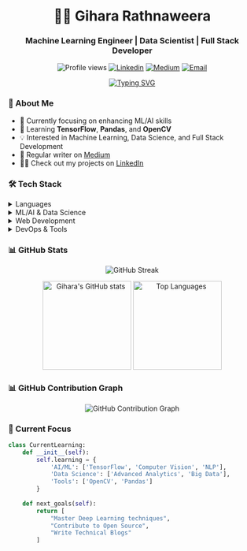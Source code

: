 <h1 align="center">👨‍💻 Gihara Rathnaweera</h1>
<h3 align="center">Machine Learning Engineer | Data Scientist | Full Stack Developer</h3>

<p align="center">
  <img src="https://komarev.com/ghpvc/?username=giharanavindu&label=Profile%20views&color=0e75b6&style=flat" alt="Profile views" />
  <a href="https://www.linkedin.com/in/gihara-rathnaweera/"><img src="https://img.shields.io/badge/-Connect-blue?style=flat&logo=Linkedin&logoColor=white" alt="Linkedin" /></a>
  <a href="https://medium.com/@xGihazz"><img src="https://img.shields.io/badge/-Blog-black?style=flat&logo=medium&logoColor=white" alt="Medium" /></a>
  <a href="mailto:raviherath1961@gmail.com"><img src="https://img.shields.io/badge/-Email-red?style=flat&logo=gmail&logoColor=white" alt="Email" /></a>
</p>

<!-- Typing SVG - You'll need to replace USERNAME with your GitHub username -->
<p align="center">
  <a href="https://git.io/typing-svg"><img src="https://readme-typing-svg.herokuapp.com?font=Fira+Code&pause=1000&width=435&lines=Machine+Learning+Enthusiast;Full+Stack+Developer;Always+learning+new+things" alt="Typing SVG" /></a>
</p>

### 🚀 About Me

- 🔭 Currently focusing on enhancing ML/AI skills
- 🌱 Learning **TensorFlow**, **Pandas**, and **OpenCV**
- 💡 Interested in Machine Learning, Data Science, and Full Stack Development
- 📝 Regular writer on [Medium](https://medium.com/@xGihazz)
- 👨‍💻 Check out my projects on [LinkedIn](https://www.linkedin.com/in/gihara-rathnaweera/)

### 🛠️ Tech Stack

<details>
<summary>Languages</summary>
<br>

![Python](https://img.shields.io/badge/-Python-3776AB?style=flat&logo=python&logoColor=white)
![Java](https://img.shields.io/badge/-Java-007396?style=flat&logo=java&logoColor=white)
![C++](https://img.shields.io/badge/-C++-00599C?style=flat&logo=c%2B%2B&logoColor=white)
![JavaScript](https://img.shields.io/badge/-JavaScript-F7DF1E?style=flat&logo=javascript&logoColor=black)
</details>

<details>
<summary>ML/AI & Data Science</summary>
<br>

![TensorFlow](https://img.shields.io/badge/-TensorFlow-FF6F00?style=flat&logo=tensorflow&logoColor=white)
![PyTorch](https://img.shields.io/badge/-PyTorch-EE4C2C?style=flat&logo=pytorch&logoColor=white)
![Scikit Learn](https://img.shields.io/badge/-Scikit%20Learn-F7931E?style=flat&logo=scikit-learn&logoColor=white)
![Pandas](https://img.shields.io/badge/-Pandas-150458?style=flat&logo=pandas&logoColor=white)
</details>

<details>
<summary>Web Development</summary>
<br>

![React](https://img.shields.io/badge/-React-61DAFB?style=flat&logo=react&logoColor=black)
![Node.js](https://img.shields.io/badge/-Node.js-339933?style=flat&logo=node.js&logoColor=white)
![Next.js](https://img.shields.io/badge/-Next.js-000000?style=flat&logo=next.js&logoColor=white)
![MongoDB](https://img.shields.io/badge/-MongoDB-47A248?style=flat&logo=mongodb&logoColor=white)
</details>

<details>
<summary>DevOps & Tools</summary>
<br>

![Docker](https://img.shields.io/badge/-Docker-2496ED?style=flat&logo=docker&logoColor=white)
![Kubernetes](https://img.shields.io/badge/-Kubernetes-326CE5?style=flat&logo=kubernetes&logoColor=white)
![Git](https://img.shields.io/badge/-Git-F05032?style=flat&logo=git&logoColor=white)
![Linux](https://img.shields.io/badge/-Linux-FCC624?style=flat&logo=linux&logoColor=black)
</details>

### 📊 GitHub Stats

<p align="center">
  <img src="https://github-readme-streak-stats.herokuapp.com/?user=giharanavindu&theme=dark" alt="GitHub Streak" />
</p>

<p align="center">
  <img height="180em" src="https://github-readme-stats.vercel.app/api?username=giharanavindu&show_icons=true&theme=dark" alt="Gihara's GitHub stats" />
  <img height="180em" src="https://github-readme-stats.vercel.app/api/top-langs/?username=giharanavindu&layout=compact&theme=dark" alt="Top Languages" />
</p>

### 📊 GitHub Contribution Graph

<p align="center">
  <img src="https://github-readme-activity-graph.vercel.app/graph?username=giharanavindu&theme=react-dark&hide_border=true&area=true" alt="GitHub Contribution Graph" />
</p>

### 🎯 Current Focus

```python
class CurrentLearning:
    def __init__(self):
        self.learning = {
            'AI/ML': ['TensorFlow', 'Computer Vision', 'NLP'],
            'Data Science': ['Advanced Analytics', 'Big Data'],
            'Tools': ['OpenCV', 'Pandas']
        }
        
    def next_goals(self):
        return [
            "Master Deep Learning techniques",
            "Contribute to Open Source",
            "Write Technical Blogs"
        ]
